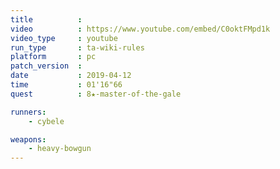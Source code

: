 ```yaml
---
title          :
video          : https://www.youtube.com/embed/C0oktFMpd1k
video_type     : youtube
run_type       : ta-wiki-rules
platform       : pc
patch_version  :
date           : 2019-04-12
time           : 01'16"66
quest          : 8★-master-of-the-gale

runners:
    - cybele

weapons:
    - heavy-bowgun
---
```

